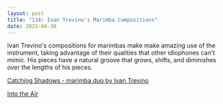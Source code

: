 ```yaml
---
layout: post
title: "134: Ivan Trevino's Marimba Compositions"
date: 2021-04-30
---
```


Ivan Trevino's compositions for marimbas make make amazing use of the instrument, taking advantage of their qualities that other idiophones can't mimic. His pieces have a natural groove that grows, shifts, and diminishes over the lengths of his pieces.

[Catching Shadows - marimba duo by Ivan Trevino](https://youtu.be/7lktMLiKaes)

[Into the Air](https://youtu.be/odXCUML0wOA)